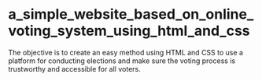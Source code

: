 # a_simple_website_based_on_online_voting_system_using_html_and_css
The objective is to create an easy method using HTML and CSS to use a platform for conducting elections and make sure the voting process is trustworthy and accessible for all voters.
